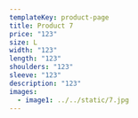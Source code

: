 ```yaml
---
templateKey: product-page
title: Product 7
price: "123"
size: L
width: "123"
length: "123"
shoulders: "123"
sleeve: "123"
description: "123"
images:
  - image1: ../../static/7.jpg
---
```

